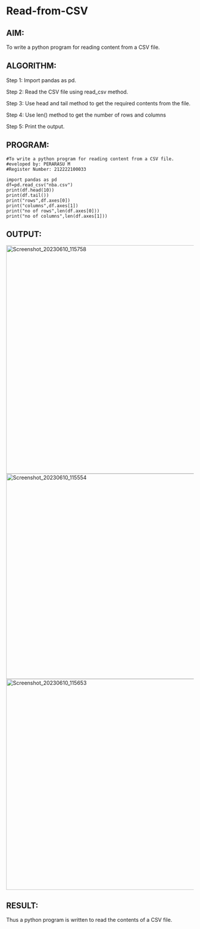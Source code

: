 # Read-from-CSV

## AIM:
To write a python program for reading content from a CSV file.
## ALGORITHM:
Step 1:
Import pandas as pd.

Step 2:
Read the CSV file using read_csv method.

Step 3:
Use head and tail method to get the required contents from the file.

Step 4:
Use len() method to get the number of rows and columns

Step 5:
Print the output.

## PROGRAM:
```
#To write a python program for reading content from a CSV file.
#eveloped by: PERARASU M
#Register Number: 212222100033

import pandas as pd
df=pd.read_csv("nba.csv")
print(df.head(10))
print(df.tail())
print("rows",df.axes[0])
print("columns",df.axes[1])
print("no of rows",len(df.axes[0]))
print("no of columns",len(df.axes[1]))
```

## OUTPUT:

<img width="614" alt="Screenshot_20230610_115758" src="https://github.com/PERARASU10/Read-from-CSV/assets/118348589/88196f03-583d-498e-a060-2530e3a044a9">


<img width="552" alt="Screenshot_20230610_115554" src="https://github.com/PERARASU10/Read-from-CSV/assets/118348589/eb5bc7ed-55dd-471e-9293-f0b9b055c5e0">

<img width="567" alt="Screenshot_20230610_115653" src="https://github.com/PERARASU10/Read-from-CSV/assets/118348589/04674536-db94-4090-b5a6-c785d3a28863">


## RESULT:
Thus a python program is written to read the contents of a CSV file.
